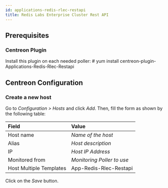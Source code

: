 ```yaml
---
id: applications-redis-rlec-restapi
title: Redis Labs Enterprise Cluster Rest API
---
```


## Prerequisites

### Centreon Plugin

Install this plugin on each needed poller: \# yum install
centreon-plugin-Applications-Redis-Rlec-Restapi

## Centreon Configuration

### Create a new host

Go to *Configuration \> Hosts* and click *Add*. Then, fill the form as shown by
the following table:

| Field                   | Value                      |
| :---------------------- | :------------------------- |
| Host name               | *Name of the host*         |
| Alias                   | *Host description*         |
| IP                      | *Host IP Address*          |
| Monitored from          | *Monitoring Poller to use* |
| Host Multiple Templates | App-Redis-Rlec-Restapi     |

Click on the *Save* button.
